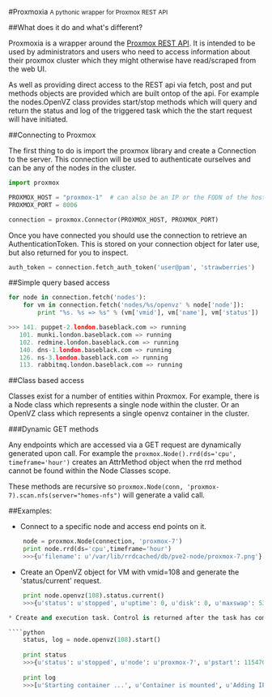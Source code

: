 #Proxmoxia <small>A pythonic wrapper for Proxmox REST API</small>

##What does it do and what's different?

Proxmoxia is a wrapper around the [Proxmox REST API](http://pve.proxmox.com/pve2-api-doc/). It is intended to be used by administrators and users who need to access information about their proxmox cluster which they might otherwise have read/scraped from the web UI.

As well as providing direct access to the REST api via fetch, post and put methods objects are provided which are built ontop of the api. For example the nodes.OpenVZ class provides start/stop methods which will query and return the status and log of the triggered task which the the start request will have initiated.

##Connecting to Proxmox

The first thing to do is import the proxmox library and create a Connection to the server. This connection will be used to authenticate ourselves and can be any of the nodes in the cluster.

````python
import proxmox

PROXMOX_HOST = "proxmox-1"  # can also be an IP or the FQDN of the host
PROXMOX_PORT = 8006	

connection = proxmox.Connector(PROXMOX_HOST, PROXMOX_PORT)
````

Once you have connected you should use the connection to retrieve an AuthenticationToken. This is stored on your connection object for later use, but also returned for you to inspect.

````python
auth_token = connection.fetch_auth_token('user@pam', 'strawberries')
````

##Simple query based access

````python
for node in connection.fetch('nodes'):
    for vm in connection.fetch('nodes/%s/openvz' % node['node']):
        print "%s. %s => %s" % (vm['vmid'], vm['name'], vm['status'])

>>> 141. puppet-2.london.baseblack.com => running
   101. munki.london.baseblack.com => running
   102. redmine.london.baseblack.com => running
   140. dns-1.london.baseblack.com => running
   126. ns-3.london.baseblack.com => running
   113. rabbitmq.london.baseblack.com => running
````

##Class based access

Classes exist for a number of entities within Proxmox. For example, there is a Node class which represents a single node within the cluster. Or an OpenVZ class which represents a single openvz container in the cluster.

###Dynamic GET methods

Any endpoints which are accessed via a GET request are dynamically generated upon call. 
For example the `proxmox.Node().rrd(ds='cpu', timeframe='hour')` creates an AttrMethod object when the rrd method cannot be found within the Node Classes scope.

These methods are recursive so `proxmox.Node(conn, 'proxmox-7).scan.nfs(server="homes-nfs")` will generate a valid call.

##Examples:

* Connect to a specific node and access end points on it.

````python
    node = proxmox.Node(connection, 'proxmox-7')
    print node.rrd(ds='cpu',timeframe='hour')
    >>>{u'filename': u'/var/lib/rrdcached/db/pve2-node/proxmox-7.png'}
````
    
* Create an OpenVZ object for VM with vmid=108 and generate the 'status/current' request.

````python
    print node.openvz(108).status.current()
    >>>{u'status': u'stopped', u'uptime': 0, u'disk': 0, u'maxswap': 536870912, u'name': u'packages.london.baseblack.com', u'diskread': 0, u'diskwrite': 0, u'ip': u'192.168.123.108', u'netin': 0, u'cpus': 1, u'mem': 0, u'failcnt': 0, u'swap': 0, u'nproc': 0, u'netout': 0, u'ha': 0, u'type': u'openvz', u'cpu': 0, u'maxdisk': 4294967296, u'maxmem': 536870912}

* Create and execution task. Control is returned after the task has completed. *Note: This is presently a blocking call*

````python
    status, log = node.openvz(108).start()
    
    print status
    >>>{u'status': u'stopped', u'node': u'proxmox-7', u'pstart': 115470859, u'upid': u'UPID:proxmox-7:00009766:06E1F20B:507853E7:vzstart:108:root@pam:', u'pid': 38758, u'user': u'root@pam', u'starttime': 1350063079, u'type': u'vzstart', u'id': u'108'}
    
    print log
    >>>[u'Starting container ...', u'Container is mounted', u'Adding IP address(es): 192.168.123.108', u'Setting CPU units: 1000', u'Setting CPUs: 1', u'Container start in progress...', u'TASK OK']
````

		
